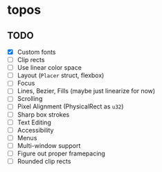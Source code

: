 # topos

## TODO

 - [x] Custom fonts
 - [ ] Clip rects
 - [ ] Use linear color space
 - [ ] Layout (`Placer` struct, flexbox)
 - [ ] Focus
 - [ ] Lines, Bezier, Fills (maybe just linearize for now)
 - [ ] Scrolling
 - [ ] Pixel Alignment (PhysicalRect as `u32`)
 - [ ] Sharp box strokes
 - [ ] Text Editing
 - [ ] Accessibility
 - [ ] Menus
 - [ ] Multi-window support
 - [ ] Figure out proper framepacing
 - [ ] Rounded clip rects